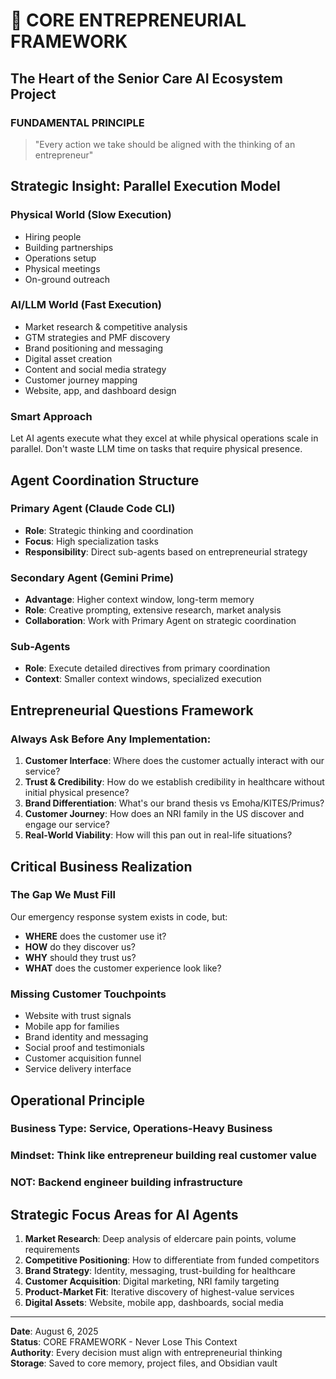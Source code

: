 # 🎯 CORE ENTREPRENEURIAL FRAMEWORK
## The Heart of the Senior Care AI Ecosystem Project

### **FUNDAMENTAL PRINCIPLE**
> "Every action we take should be aligned with the thinking of an entrepreneur"

## Strategic Insight: Parallel Execution Model

### **Physical World (Slow Execution)**
- Hiring people
- Building partnerships  
- Operations setup
- Physical meetings
- On-ground outreach

### **AI/LLM World (Fast Execution)**
- Market research & competitive analysis
- GTM strategies and PMF discovery
- Brand positioning and messaging
- Digital asset creation
- Content and social media strategy
- Customer journey mapping
- Website, app, and dashboard design

### **Smart Approach**
Let AI agents execute what they excel at while physical operations scale in parallel. Don't waste LLM time on tasks that require physical presence.

## Agent Coordination Structure

### **Primary Agent (Claude Code CLI)**
- **Role**: Strategic thinking and coordination
- **Focus**: High specialization tasks
- **Responsibility**: Direct sub-agents based on entrepreneurial strategy

### **Secondary Agent (Gemini Prime)**  
- **Advantage**: Higher context window, long-term memory
- **Role**: Creative prompting, extensive research, market analysis
- **Collaboration**: Work with Primary Agent on strategic coordination

### **Sub-Agents**
- **Role**: Execute detailed directives from primary coordination
- **Context**: Smaller context windows, specialized execution

## Entrepreneurial Questions Framework

### **Always Ask Before Any Implementation:**
1. **Customer Interface**: Where does the customer actually interact with our service?
2. **Trust & Credibility**: How do we establish credibility in healthcare without initial physical presence?
3. **Brand Differentiation**: What's our brand thesis vs Emoha/KITES/Primus?
4. **Customer Journey**: How does an NRI family in the US discover and engage our service?
5. **Real-World Viability**: How will this pan out in real-life situations?

## Critical Business Realization

### **The Gap We Must Fill**
Our emergency response system exists in code, but:
- **WHERE** does the customer use it? 
- **HOW** do they discover us?
- **WHY** should they trust us?
- **WHAT** does the customer experience look like?

### **Missing Customer Touchpoints**
- Website with trust signals
- Mobile app for families
- Brand identity and messaging
- Social proof and testimonials
- Customer acquisition funnel
- Service delivery interface

## Operational Principle

### **Business Type**: Service, Operations-Heavy Business
### **Mindset**: Think like entrepreneur building real customer value
### **NOT**: Backend engineer building infrastructure

## Strategic Focus Areas for AI Agents

1. **Market Research**: Deep analysis of eldercare pain points, volume requirements
2. **Competitive Positioning**: How to differentiate from funded competitors  
3. **Brand Strategy**: Identity, messaging, trust-building for healthcare
4. **Customer Acquisition**: Digital marketing, NRI family targeting
5. **Product-Market Fit**: Iterative discovery of highest-value services
6. **Digital Assets**: Website, mobile app, dashboards, social media

---

**Date**: August 6, 2025  
**Status**: CORE FRAMEWORK - Never Lose This Context  
**Authority**: Every decision must align with entrepreneurial thinking  
**Storage**: Saved to core memory, project files, and Obsidian vault